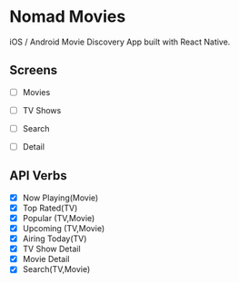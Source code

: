 # Nomad Movies

iOS / Android Movie Discovery App built with React Native.

## Screens

-[ ] Movies
-[ ] TV Shows
-[ ] Search
-[ ] Detail


## API Verbs

-[x] Now Playing(Movie)
-[x] Top Rated(TV)
-[x] Popular (TV,Movie)
-[x] Upcoming (TV,Movie)
-[x] Airing Today(TV)
-[x] TV Show Detail
-[x] Movie Detail
-[x] Search(TV,Movie)